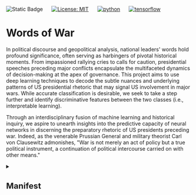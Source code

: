 ![Static Badge](https://img.shields.io/badge/Repo_Status%3A-Work_in_Progress-blue?style=flat&logo=data%3Aimage%2Fpng%3Bbase64%2CiVBORw0KGgoAAAANSUhEUgAAAC0AAAAiCAMAAAD8kqB9AAAClFBMVEUAAAD%2F%2F%2F%2FBYzTCysr2WxvyQRLnSibjUy3VZSLbQyvSjHHIjEX5%2F%2F%2F5%2B%2FvIz9D8%2F%2F%2F4WhryWRz3QBHxUR7ySh%2FxbBjsTiHwbxnnTCXVQiz96eTg4N%2Fd3dzL0tH0XDPFzc32SRv0UB%2F3WRr4XRn1SR32VBv1Uhz0TB71URz0QBDySh3%2FYAP4ZxT1YxnwXRz0ZxnvTh7vVR7yPhDxQhfrTB%2FcVCLfRSzUUCfdPCbLciPQOjLu8fHc5OXn5eT85uHj4uHY19bKt6%2F3WBv2Uhv0WS%2F1TSDyWjT0Sx33XBr3Vhv0Vxz3XRr3Xhr1Uhv0Ux30SRv0Whv3Yhn2Xhr0UhzzPg%2F2RBb0Tx7zPg%2FzPg7zUR33YxjyTh%2F7XgL6WQDxTh%2FwVB%2F3Pw%2FzPA3wTh7zYRv1aBntTCDxXhzrTx%2FwSh7oYCDxaxjuTiDmSyHsWR7rPxnoQiXnchrmehr%2B9%2FTs7%2FD%2B7unW2djQ19jm2dbHxcLKuLD3v6%2FJrKL1SRvvelv25ePBxML7aRfg7%2FbS5ezY7PDA1t32VBv2UBz0SR70QxT0QxT0QxT2VRv1VRz3Yhn1Sx34VRvyTB%2F1Sh71Rhj2Uhz2TBj3YRn3Yxn1RBb5ZBfxTB%2F2ZBn7Zgz4Zhj4QhPuWB30ZBrySR3yXhzvSyDvWRv3PxDvTR%2F0WRzyYhvyPQ32aRryahrvViDuYhnxQRPzbRrsRh%2FYXSPuchnrcxjRp5vqbEr5v6%2F0cU3wWDD849vQqqD3pI32n4b2moDfhmznlmTocVD0XjX5Vhrl5ubKtKvirZ%2FPpprTpZbWnI%2F8q3z2lnv4lHn5pXXwn27fhGrfgmjlkF%2F5klzmclPjcFD1bUn0Z0Ptd0H3bDb0VCr0WyT4WRn7YRf4PQvBMCeZAAAAs3RSTlMA%2FQj72VQnHBIPBgX%2B%2Fv78%2BKqajGI0LyolBv7%2B%2Fv79%2FPX09PTu287Cv7%2B1oqCTi394c1pONCIYFRINCv7%2B%2Fv7%2B%2Fv79%2Ffv39fHw7evp4uHS0M%2FMysXFwbq4s7Cwq6SimpGQgX59eHJoYFlRUElHRD8sGRX%2B%2Fv7%2B%2Fv7%2B%2Fv7%2B%2Fv38%2FPv6%2Bvn57u3p4%2BLd19bV0tLNzcrIwsC5trSnp6eioJ%2Bem5uVlZWRkIiDbmlcS0tEOTQjHZlkpy4AAAI7SURBVDjLYqAPyBHU0Y6NjZlvCuZxLp%2BtrR2jI5iOS7nWjX2nT1xQ5ARzuKdc3Xf%2BzDV%2Fdlyq2dt3NvHbqUhAzJ50vKWxzi0Pt1sSttRLM25bAWYbbXd0YDwVgcflEirH%2BHi2dpoBmVyhe%2BWtd7isBTLxGM4MNDyRQZKBdXtlKf%2FJCLzBwua%2BGWh4BzsDE8RoY%2FyhuGQLsz3%2F5USg0Y4yjHvCufCrZlPYLMuztYt9%2Bjk%2BXjs5Y0JRJAQ0nHFbiNthaaDRQD4RhlfdPsvHKyXHSjj%2BhfYz2xbVVtsw7tbkIqxaAmg4b3kFwmjChh%2BSgRhNGIi57iyTKS45YIRDHiAONMMvyjvw70Iz2hzOMs3kQDX8qI3UARRXc2duQJLXW4MsN%2FdS864QJiQBUb1cZHnTeQvFETwTxSNXkFxdoCdoguZ2wwDdjXDOguvqcKMLkwOEOTG8mh%2FpoysOM7xGBMrapM8SnIM1aDL8PGat4waxJFPZIe7V9fZNlcQRklYiagKB%2BqLcEJ74yqlKqklmeGLGyjjSU3laimiB%2BCrAoryVwkTMgYGHUzHIUjMDr1sNPso3BeLZcKpjMmfisEwTzErRiQpUVurXmNgm0Dtjjn7WsuRCDqAMWvj1%2BAWxsHgcdPJUnRwnst6CwVIsQ1ij28vpoAALS5Ca6mIU1aujVaINklp9s%2FMtkEQ52fKCneMN4tzDDNGcsmiCsIZzGoYLcxXVhNW1mNCFLZb6q2MrILO1%2BmZKYPMorlBlIBcAACpxj1lvNSqgAAAAAElFTkSuQmCC&labelColor=%23232D4B&color=%23E57200) &nbsp; &nbsp; &nbsp;[![License: MIT](https://img.shields.io/badge/License-MIT-yellow.svg)](https://opensource.org/licenses/MIT) &nbsp; &nbsp; &nbsp;[![python](https://img.shields.io/badge/Python-3.11-3776AB.svg?style=flat&logo=python&logoColor=white)](https://www.python.org) &nbsp; &nbsp; &nbsp;[![tensorflow](https://img.shields.io/badge/TensorFlow-1.13.1-FF6F00.svg?style=flat&logo=tensorflow)](https://www.tensorflow.org)

# Words of War
In political discourse and geopolitical analysis, national leaders' words hold profound significance, often serving as harbingers of pivotal historical moments. From impassioned rallying cries to calls for caution, presidential speeches preceding major conflicts encapsulate the multifaceted dynamics of decision-making at the apex of governance. This project aims to use deep learning techniques to decode the subtle nuances and underlying patterns of US presidential rhetoric that may signal US involvement in major wars. While accurate classification is desirable, we seek to take a step further and identify discriminative features between the two classes (i.e., interpretable learning).

Through an interdisciplinary fusion of machine learning and historical inquiry, we aspire to unearth insights into the predictive capacity of neural networks in discerning the preparatory rhetoric of US presidents preceding war. Indeed, as the venerable Prussian General and military theorist Carl von Clausewitz admonishes, "War is not merely an act of policy but a true political instrument, a continuation of political intercourse carried on with other means."

<details>
<summary><h1 style="font-size: 22px;">Manifest</h1></summary>
  
<details>
<summary>Python Module Files (helper functions, classes)</summary>
  
### [`BertSeqVect.py`](https://github.com/WD-Scott/WordsofWar/blob/main/Python_Modules/BertSeqVect.py)

This Python module file includes the `BertSequenceVectorizer` class, which we designed to convert input text into vector representations using a pre-trained the Bidirectional Encoder Representations from Transformers (BERT) model.

  * Features:
    
    **BERT-based Vectorization**: Utilizes a pre-trained BERT model to generate vector representations of input text.
    
    **Tokenization**: Employs the BERT tokenizer to tokenize input text before vectorization.
    
    **Customizable Sequence Length**: Allows customization of the maximum length of input sequences for vectorization.
 
  * Usage
    
    Upon instantiation of the `BertSequenceVectorizer` object, the class automatically loads a pre-trained BERT model (bert-base-uncased by default) and its corresponding tokenizer, specifying the maximum length of input sequences for vectorization.

### [`plot_history.py`](https://github.com/WD-Scott/WordsofWar/blob/main/Python_Modules/plot_history.py)

This Python module file contains a helper function for plotting model history (accuracy, validation accuracy, loss, and validation loss).
    
</details>
<br>
<details>
<summary>Jupyter Notebooks</summary>

### [`Cleaning_Data.ipynb`](https://github.com/WD-Scott/WordsofWar/blob/main/Jupyter_Notebooks/Cleaning_Data.ipynb)

The Jupyter Notebook contains the code we used to clean the input data (speeches.csv) and set up the training, testing, and validation sets. In this notebook, we use the pre-trained BERT model and vectorizer (see BertSeqVect.py) to tokenize and vectorize the text data.

### [`EDA.ipynb`](https://github.com/WD-Scott/WordsofWar/blob/main/Jupyter_Notebooks/EDA.ipynb)

This Jupyter Notebook contains code and visualizations from our exploratory data analysis.

### [`Modeling.ipynb`](https://github.com/WD-Scott/WordsofWar/blob/main/Jupyter_Notebooks/Modeling.ipynb)

This Jupyter Notebook contains our code for the modeling experiments. We experiment with three models: (1) MLP, (2) gated RNN (LSTM), and (3) the same second model but with Attention mechanisms. After developing these models, we use the third approach to begin exploring various ways to perform interpretable learning to discern how the model differentiates the two classes. Eventually, we will incorporate a fourth approach; a pre-trained transformer.
</details>
<br>
<details>
<summary>Data Files</summary>

### [`Speeches_War_Clean.csv`](https://github.com/WD-Scott/WordsofWar/blob/main/Data_Files/Speeches_War_Clean.csv)

This file contains the cleaned data that we use for modeling.

### [`presidential_speeches.csv`](https://github.com/WD-Scott/WordsofWar/blob/main/Data_Files/presidential_speeches.csv)

This file contains the original source data.

### [`X_test.csv`](https://github.com/WD-Scott/WordsofWar/blob/main/Data_Files/X_test.csv)

This file contains the testing features (the vector representations of the input text).

### [`X_train.csv`](https://github.com/WD-Scott/WordsofWar/blob/main/Data_Files/X_train.csv)

This file contains the training features (the vector representations of the input text).

### [`X_val.csv`](https://github.com/WD-Scott/WordsofWar/blob/main/Data_Files/X_val.csv)

This file contains the validation features (the vector representations of the input text).

### [`y_test.csv`](https://github.com/WD-Scott/WordsofWar/blob/main/Data_Files/y_test.csv)

This file contains the testing labels (binary response variable 'War').

### [`y_train.csv`](https://github.com/WD-Scott/WordsofWar/blob/main/Data_Files/y_train.csv)

This file contains the training labels (binary response variable 'War').

### [`y_val.csv`](https://github.com/WD-Scott/WordsofWar/blob/main/Data_Files/y_val.csv)

This file contains the validation labels (binary response variable 'War').
</details>
</details>
